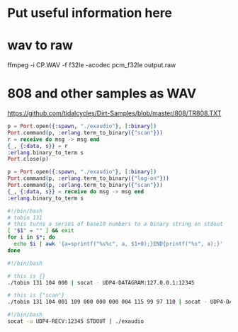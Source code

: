 # Put useful information here

# wav to raw

ffmpeg -i CP.WAV -f f32le -acodec pcm_f32le output.raw

# 808 and other samples as WAV

https://github.com/tidalcycles/Dirt-Samples/blob/master/808/TR808.TXT

```elixir
p = Port.open({:spawn, "./exaudio"}, [:binary])
Port.command(p, :erlang.term_to_binary({"scan"}))
r = receive do msg -> msg end
{_, {:data, s}} = r
:erlang.binary_to_term s
Port.close(p)
```

```elixir
p = Port.open({:spawn, "./exaudio"}, [:binary])
Port.command(p, :erlang.term_to_binary({"log-on"}))
Port.command(p, :erlang.term_to_binary({"scan"}))
{_, {:data, s}} = receive do msg -> msg end
:erlang.binary_to_term s
```

```bash
#!/bin/bash
# tobin 131 
# this turns a series of base10 numbers to a binary string on stdout
[ "$1" = "" ] && exit
for i in $*; do
  echo $i | awk '{a=sprintf("%s%c", a, $1+0);}END{printf("%s", a);}'
done
```

```bash
#!/bin/bash

# this is {}
./tobin 131 104 000 | socat - UDP4-DATAGRAM:127.0.0.1:12345

# this is {"scan"}
./tobin 131 104 001 109 000 000 000 004 115 99 97 110 | socat - UDP4-DATAGRAM:127.0.0.1:12345
```

```bash
#!/bin/bash
socat -u UDP4-RECV:12345 STDOUT | ./exaudio
```